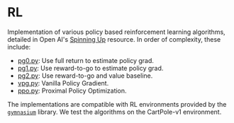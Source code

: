 # RL

Implementation of various policy based reinforcement learning algorithms, 
detailed in Open AI's [Spinning Up](https://spinningup.openai.com/) resource.
In order of complexity, these include:
- [pg0.py](pg0.py): Use full return to estimate policy grad.
- [pg1.py](pg1.py): Use reward-to-go to estimate policy grad.
- [pg2.py](pg2.py): Use reward-to-go and value baseline.
- [vpg.py](vpg.py): Vanilla Policy Gradient.
- [ppo.py](ppo.py): Proximal Policy Optimization.

The implementations are compatible with RL environments provided by the 
[`gymnasium`](https://github.com/Farama-Foundation/Gymnasium) library. 
We test the algorithms on the CartPole-v1 environment.

